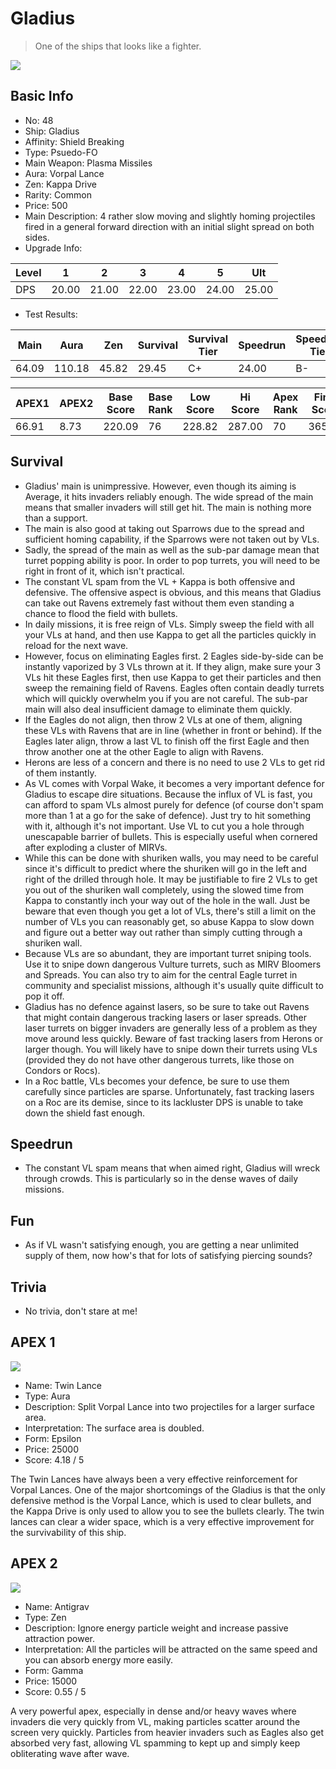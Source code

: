 # Gladius

> One of the ships that looks like a fighter.

<img src="/ships/ship_48.png" style={{zoom:1}}/>

## Basic Info

- No: 48
- Ship: Gladius
- Affinity: Shield Breaking
- Type: Psuedo-FO
- Main Weapon: Plasma Missiles
- Aura: Vorpal Lance
- Zen: Kappa Drive
- Rarity: Common
- Price: 500
- Main Description: 4 rather slow moving and slightly homing projectiles fired in a general forward direction with an initial slight spread on both sides.
- Upgrade Info: 

| Level | 1 | 2 | 3 | 4 | 5 | Ult |
|--|--|--|--|--|--|--|
| DPS | 20.00 | 21.00 | 22.00 | 23.00 | 24.00 | 25.00 |

- Test Results: 

| Main | Aura | Zen | Survival | Survival Tier | Speedrun | Speedrun Tier | Fun | Fun Tier |
|--|--|--|--|--|--|--|--|--|
| 64.09 | 110.18 | 45.82 | 29.45 | C+ | 24.00 | B- | 25.09 | C |

| APEX1 | APEX2 | Base Score | Base Rank | Low Score | Hi Score | Apex Rank | Final Score | FinalRank |
|--|--|--|--|--|--|--|--|--|
| 66.91 | 8.73 | 220.09 | 76 | 228.82 | 287.00 | 70 | 365.55 | 71 |

## Survival

- Gladius' main is unimpressive. However, even though its aiming is Average, it hits invaders reliably enough. The wide spread of the main means that smaller invaders will still get hit. The main is nothing more than a support.
- The main is also good at taking out Sparrows due to the spread and sufficient homing capability, if the Sparrows were not taken out by VLs.
- Sadly, the spread of the main as well as the sub-par damage mean that turret popping ability is poor. In order to pop turrets, you will need to be right in front of it, which isn't practical.
- The constant VL spam from the VL + Kappa is both offensive and defensive. The offensive aspect is obvious, and this means that Gladius can take out Ravens extremely fast without them even standing a chance to flood the field with bullets.
- In daily missions, it is free reign of VLs. Simply sweep the field with all your VLs at hand, and then use Kappa to get all the particles quickly in reload for the next wave.
- However, focus on eliminating Eagles first. 2 Eagles side-by-side can be instantly vaporized by 3 VLs thrown at it. If they align, make sure your 3 VLs hit these Eagles first, then use Kappa to get their particles and then sweep the remaining field of Ravens. Eagles often contain deadly turrets which will quickly overwhelm you if you are not careful. The sub-par main will also deal insufficient damage to eliminate them quickly.
- If the Eagles do not align, then throw 2 VLs at one of them, aligning these VLs with Ravens that are in line (whether in front or behind). If the Eagles later align, throw a last VL to finish off the first Eagle and then throw another one at the other Eagle to align with Ravens.
- Herons are less of a concern and there is no need to use 2 VLs to get rid of them instantly.
- As VL comes with Vorpal Wake, it becomes a very important defence for Gladius to escape dire situations. Because the influx of VL is fast, you can afford to spam VLs almost purely for defence (of course don't spam more than 1 at a go for the sake of defence). Just try to hit something with it, although it's not important. Use VL to cut you a hole through unescapable barrier of bullets. This is especially useful when cornered after exploding a cluster of MIRVs.
- While this can be done with shuriken walls, you may need to be careful since it's difficult to predict where the shuriken will go in the left and right of the drilled through hole. It may be justifiable to fire 2 VLs to get you out of the shuriken wall completely, using the slowed time from Kappa to constantly inch your way out of the hole in the wall. Just be beware that even though you get a lot of VLs, there's still a limit on the number of VLs you can reasonably get, so abuse Kappa to slow down and figure out a better way out rather than simply cutting through a shuriken wall.
- Because VLs are so abundant, they are important turret sniping tools. Use it to snipe down dangerous Vulture turrets, such as MIRV Bloomers and Spreads. You can also try to aim for the central Eagle turret in community and specialist missions, although it's usually quite difficult to pop it off.
- Gladius has no defence against lasers, so be sure to take out Ravens that might contain dangerous tracking lasers or laser spreads. Other laser turrets on bigger invaders are generally less of a problem as they move around less quickly. Beware of fast tracking lasers from Herons or larger though. You will likely have to snipe down their turrets using VLs (provided they do not have other dangerous turrets, like those on Condors or Rocs).
- In a Roc battle, VLs becomes your defence, be sure to use them carefully since particles are sparse. Unfortunately, fast tracking lasers on a Roc are its demise, since to its lackluster DPS is unable to take down the shield fast enough.

## Speedrun

- The constant VL spam means that when aimed right, Gladius will wreck through crowds. This is particularly so in the dense waves of daily missions.

## Fun

- As if VL wasn't satisfying enough, you are getting a near unlimited supply of them, now how's that for lots of satisfying piercing sounds?

## Trivia

- No trivia, don't stare at me!

## APEX 1

<img src="/ships/ship_48_apex_1.png" style={{zoom:1}}/>

- Name: Twin Lance
- Type: Aura
- Description: Split Vorpal Lance into two projectiles for a larger surface area.
- Interpretation: The surface area is doubled.
- Form: Epsilon
- Price: 25000
- Score: 4.18 / 5

The Twin Lances have always been a very effective reinforcement for Vorpal Lances. One of the major shortcomings of the Gladius is that the only defensive method is the Vorpal Lance, which is used to clear bullets, and the Kappa Drive is only used to allow you to see the bullets clearly. The twin lances can clear a wider space, which is a very effective improvement for the survivability of this ship.

## APEX 2

<img src="/ships/ship_48_apex_2.png" style={{zoom:1}}/>

- Name: Antigrav
- Type: Zen
- Description: Ignore energy particle weight and increase passive attraction power.
- Interpretation: All the particles will be attracted on the same speed and you can absorb energy more easily.
- Form: Gamma
- Price: 15000
- Score: 0.55 / 5

A very powerful apex, especially in dense and/or heavy waves where invaders die very quickly from VL, making particles scatter around the screen very quickly. Particles from heavier invaders such as Eagles also get absorbed very fast, allowing VL spamming to kept up and simply keep obliterating wave after wave.

